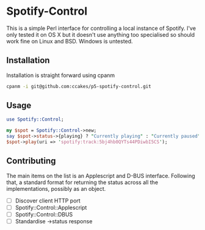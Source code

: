 # Spotify-Control

This is a simple Perl interface for controlling a local instance of Spotify. I've only tested it on OS X but it doesn't use anything too specialised so should work fine on Linux and BSD. Windows is untested.

## Installation

Installation is straight forward using cpanm

```bash
cpanm -i git@github.com:ccakes/p5-spotify-control.git
```

## Usage

```perl
use Spotify::Control;

my $spot = Spotify::Control->new;
say $spot->status->{playing} ? "Currently playing" : "Currently paused";
$spot->play(uri => 'spotify:track:5bj4hb0QYTs44PDiwbI5CS');
```

## Contributing

The main items on the list is an Applescript and D-BUS interface. Following that, a standard format for returning the status across all the implementations, possibly as an object.

- [ ] Discover client HTTP port
- [ ] Spotify::Control::Applescript
- [ ] Spotify::Control::DBUS
- [ ] Standardise ->status response
